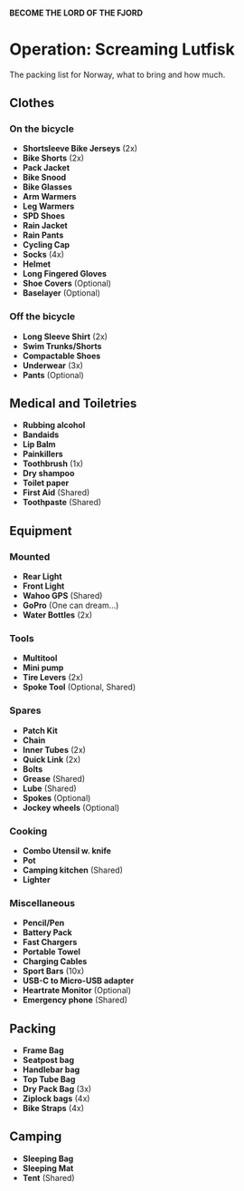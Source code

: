 #### BECOME THE LORD OF THE FJORD

# Operation: Screaming Lutfisk

The packing list for Norway, what to bring and how much.

## Clothes

### On the bicycle

- **Shortsleeve Bike Jerseys** (2x)
- **Bike Shorts** (2x)
- **Pack Jacket**
- **Bike Snood**
- **Bike Glasses**
- **Arm Warmers**
- **Leg Warmers**
- **SPD Shoes**
- **Rain Jacket**
- **Rain Pants**
- **Cycling Cap**
- **Socks** (4x)
- **Helmet**
- **Long Fingered Gloves**
- **Shoe Covers** (Optional)
- **Baselayer** (Optional)

### Off the bicycle

- **Long Sleeve Shirt** (2x)
- **Swim Trunks/Shorts**
- **Compactable Shoes**
- **Underwear** (3x)
- **Pants** (Optional)

## Medical and Toiletries

- **Rubbing alcohol**
- **Bandaids**
- **Lip Balm**
- **Painkillers**
- **Toothbrush** (1x)
- **Dry shampoo**
- **Toilet paper**
- **First Aid** (Shared)
- **Toothpaste** (Shared)

## Equipment

### Mounted

- **Rear Light**
- **Front Light**
- **Wahoo GPS** (Shared)
- **GoPro** (One can dream...)
- **Water Bottles** (2x)

### Tools

- **Multitool**
- **Mini pump**
- **Tire Levers** (2x)
- **Spoke Tool** (Optional, Shared)

### Spares

- **Patch Kit**
- **Chain**
- **Inner Tubes** (2x)
- **Quick Link** (2x)
- **Bolts**
- **Grease** (Shared)
- **Lube** (Shared)
- **Spokes** (Optional)
- **Jockey wheels** (Optional)

### Cooking

- **Combo Utensil w. knife**
- **Pot**
- **Camping kitchen** (Shared)
- **Lighter**

### Miscellaneous

- **Pencil/Pen**
- **Battery Pack**
- **Fast Chargers**
- **Portable Towel**
- **Charging Cables**
- **Sport Bars** (10x)
- **USB-C to Micro-USB adapter**
- **Heartrate Monitor** (Optional)
- **Emergency phone** (Shared)

## Packing

- **Frame Bag**
- **Seatpost bag**
- **Handlebar bag**
- **Top Tube Bag**
- **Dry Pack Bag** (3x)
- **Ziplock bags** (4x)
- **Bike Straps** (4x)

## Camping

- **Sleeping Bag**
- **Sleeping Mat**
- **Tent** (Shared)
